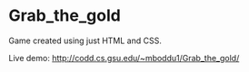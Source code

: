 # Grab_the_gold
Game created using just HTML and CSS.

Live demo: http://codd.cs.gsu.edu/~mboddu1/Grab_the_gold/



